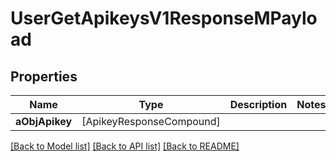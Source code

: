 # UserGetApikeysV1ResponseMPayload

## Properties
Name | Type | Description | Notes
------------ | ------------- | ------------- | -------------
**aObjApikey** | [ApikeyResponseCompound] |  | 

[[Back to Model list]](../README.md#documentation-for-models) [[Back to API list]](../README.md#documentation-for-api-endpoints) [[Back to README]](../README.md)


